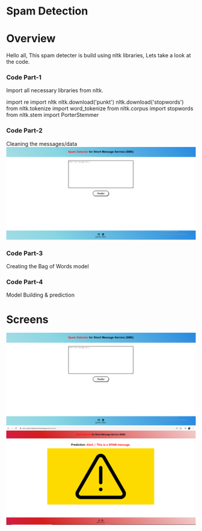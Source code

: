 # Spam Detection
# Overview
Hello all, This spam detecter is build using nltk libraries, Lets take a look at the code.

<h3>Code Part-1</h3>
Import all necessary libraries from nltk.

import re
import nltk
nltk.download('punkt')
nltk.download('stopwords')
from nltk.tokenize import word_tokenize
from nltk.corpus import stopwords
from nltk.stem import PorterStemmer

<h3>Code Part-2</h3>
Cleaning the messages/data
<img src="Screen1.png" alt="">

<h3>Code Part-3</h3>
Creating the Bag of Words model

<h3>Code Part-4</h3>
Model Building & prediction

# Screens 
<img src="Screen1.png" alt="">
<img src="Screen2.png" alt="">
